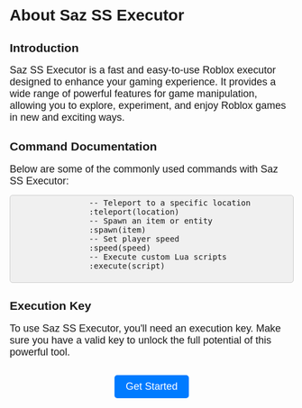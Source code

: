 <!DOCTYPE html>
<html>
<head>
    <title>About Saz SS Executor</title>
    <style>
        body {
            font-family: Arial, sans-serif;
            margin: 20px;
        }
        h1 {
            font-size: 28px;
        }
        p {
            font-size: 18px;
            margin: 0;
        }
        .container {
            max-width: 800px;
            margin: 20px auto;
        }
        .section {
            margin: 20px 0;
        }
        .code {
            font-family: monospace;
            background-color: #f0f0f0;
            padding: 5px;
            border: 1px solid #ccc;
            border-radius: 5px;
        }
        .button-container {
            text-align: center;
        }
        .button {
            display: inline-block;
            margin: 10px;
            padding: 10px 20px;
            background-color: #007BFF;
            color: #fff;
            text-decoration: none;
            border-radius: 5px;
            font-size: 18px;
        }
        .button:hover {
            background-color: #0056b3;
        }
    </style>
</head>
<body>
    <div class="container">
        <h1>About Saz SS Executor</h1>
        <div class="section">
            <h2>Introduction</h2>
            <p>Saz SS Executor is a fast and easy-to-use Roblox executor designed to enhance your gaming experience. It provides a wide range of powerful features for game manipulation, allowing you to explore, experiment, and enjoy Roblox games in new and exciting ways.</p>
        </div>
        <div class="section">
            <h2>Command Documentation</h2>
            <p>Below are some of the commonly used commands with Saz SS Executor:</p>
            <pre class="code">
                -- Teleport to a specific location
                :teleport(location)
                -- Spawn an item or entity
                :spawn(item)
                -- Set player speed
                :speed(speed)
                -- Execute custom Lua scripts
                :execute(script)
            </pre>
        </div>
        <div class="section">
            <h2>Execution Key</h2>
            <p>To use Saz SS Executor, you'll need an execution key. Make sure you have a valid key to unlock the full potential of this powerful tool.</p>
        </div>
        <div class="button-container">
            <a class="button" href="https://sazssexecutor.com">Get Started</a>
        </div>
    </div>
</body>
</html>
